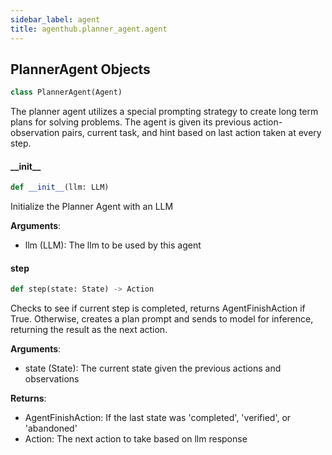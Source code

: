 ```yaml
---
sidebar_label: agent
title: agenthub.planner_agent.agent
---
```


## PlannerAgent Objects

```python
class PlannerAgent(Agent)
```

The planner agent utilizes a special prompting strategy to create long term plans for solving problems.
The agent is given its previous action-observation pairs, current task, and hint based on last action taken at every step.

#### \_\_init\_\_

```python
def __init__(llm: LLM)
```

Initialize the Planner Agent with an LLM

**Arguments**:

  - llm (LLM): The llm to be used by this agent

#### step

```python
def step(state: State) -> Action
```

Checks to see if current step is completed, returns AgentFinishAction if True.
Otherwise, creates a plan prompt and sends to model for inference, returning the result as the next action.

**Arguments**:

  - state (State): The current state given the previous actions and observations
  

**Returns**:

  - AgentFinishAction: If the last state was &#x27;completed&#x27;, &#x27;verified&#x27;, or &#x27;abandoned&#x27;
  - Action: The next action to take based on llm response

